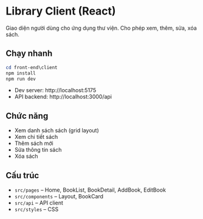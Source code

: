 # Library Client (React)

Giao diện người dùng cho ứng dụng thư viện. Cho phép xem, thêm, sửa, xóa sách.

## Chạy nhanh

```powershell
cd front-end\client
npm install
npm run dev
```

- Dev server: http://localhost:5175
- API backend: http://localhost:3000/api

## Chức năng
- Xem danh sách sách (grid layout)
- Xem chi tiết sách
- Thêm sách mới
- Sửa thông tin sách
- Xóa sách

## Cấu trúc
- `src/pages` – Home, BookList, BookDetail, AddBook, EditBook
- `src/components` – Layout, BookCard
- `src/api` – API client
- `src/styles` – CSS
